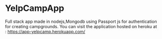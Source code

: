 # YelpCampApp
Full stack app made in nodejs,Mongodb using Passport js for authentication for creating campgrounds.
You can visit the application hosted on heroku at : https://app-yelpcamp.herokuapp.com/
